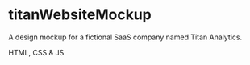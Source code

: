 # titanWebsiteMockup

A design mockup for a fictional SaaS company named Titan Analytics.

HTML, CSS & JS
